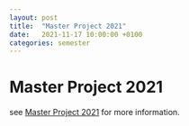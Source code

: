 ```yaml
---
layout: post
title:  "Master Project 2021"
date:   2021-11-17 10:00:00 +0100
categories: semester
---
```


# Master Project 2021


see [Master Project 2021](https://blogs.digitalmedia-bremen.de/master-project-2021/) for more information.



